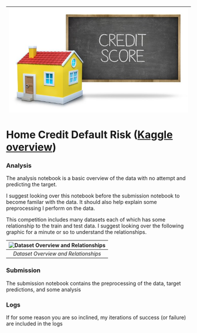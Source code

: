 | <img src="photos/title.jpg" alt="Title image" style="float:left;"/> | 
|:--:| 

# Home Credit Default Risk ([Kaggle overview](https://www.kaggle.com/c/home-credit-default-risk))

### Analysis

The analysis notebook is a basic overview of the data with no attempt and predicting the target.

I suggest looking over this notebook before the submission notebook to become familar with the data.  It should also help explain some preprocessing I perform on the data.

This competition includes many datasets each of which has some relationship to the train and test data.  I suggest looking over the following graphic for a minute or so to understand the relationships.

| <img src="photos/data_rels" alt="Dataset Overview and Relationships" style="float:left;"/> | 
|:--:| 
| *Dataset Overview and Relationships* |

### Submission

The submission notebook contains the preprocessing of the data, target predictions, and some analysis

### Logs

If for some reason you are so inclined, my iterations of success (or failure) are included in the logs

